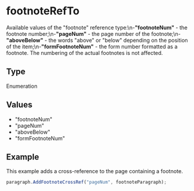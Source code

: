 # footnoteRefTo

Available values of the "footnote" reference type:\n-**"footnoteNum"** - the footnote number;\n-**"pageNum"** - the page number of the footnote;\n-**"aboveBelow"** - the words "above" or "below" depending on the position of the item;\n-**"formFootnoteNum"** - the form number formatted as a footnote. The numbering of the actual footnotes is not affected.

## Type

Enumeration

## Values

- "footnoteNum"
- "pageNum"
- "aboveBelow"
- "formFootnoteNum"


## Example

This example adds a cross-reference to the page containing a footnote.

```javascript editor-xlsx
paragraph.AddFootnoteCrossRef("pageNum", footnoteParagraph);
```
